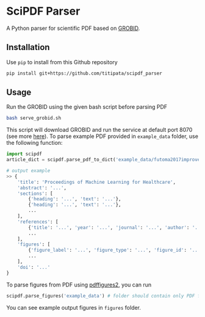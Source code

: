 # SciPDF Parser

A Python parser for scientific PDF based on [GROBID](https://github.com/kermitt2/grobid).

## Installation

Use `pip` to install from this Github repository

```bash
pip install git+https://github.com/titipata/scipdf_parser
```

## Usage

Run the GROBID using the given bash script before parsing PDF

```bash
bash serve_grobid.sh
```

This script will download GROBID and run the service at default port 8070 (see more [here](https://grobid.readthedocs.io/en/latest/Grobid-service/)).
To parse example PDF provided in `example_data` folder, use the following function:

```python
import scipdf
article_dict = scipdf.parse_pdf_to_dict('example_data/futoma2017improved.pdf') 

# output example
>> {
    'title': 'Proceedings of Machine Learning for Healthcare',
    'abstract': '...',
    'sections': [
        {'heading': '...', 'text': '...'},
        {'heading': '...', 'text': '...'},
        ...
    ],
    'references': [
        {'title': '...', 'year': '...', 'journal': '...', 'author': '...'},
        ...
    ],
    'figures': [
        {'figure_label': '...', 'figure_type': '...', 'figure_id': '...', 'figure_caption': '...'},
        ...
    ],
    'doi': '...'
}
```

To parse figures from PDF using [pdffigures2](https://github.com/allenai/pdffigures2), you can run

```python
scipdf.parse_figures('example_data') # folder should contain only PDF files
```

You can see example output figures in `figures` folder.